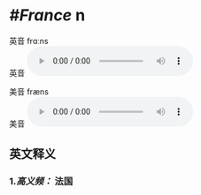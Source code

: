 # ***\#France*** n
英音 frɑːns  
英音
<audio src="./media/France1.aac" controls="controls"></audio>

美音 fræns  
美音
<audio src="./media/France.aac" controls="controls"></audio>



  

英文释义
---
### 1.*高义频：* **法国**  


